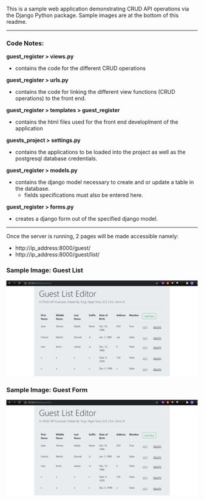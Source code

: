 This is a sample web application demonstrating CRUD API operations via the Django Python package. Sample images are at the bottom of this readme.

<hr>
<h3>Code Notes:</h3>

**guest_register > views.py**
* contains the code for the different CRUD operations

**guest_register > urls.py**
* contains the code for linking the different view functions (CRUD operations) to the front end.

**guest_register > templates > guest_register**
* contains the html files used for the front end developlment of the application

**guests_project > settings.py**
* contains the applications to be loaded into the project as well as the postgresql database credentials.

**guest_register > models.py**
* contains the django model necessary to create and or update a table in the database.
  * fields specifications must also be entered here.

**guest_register > forms.py**
* creates a django form out of the specified django model.

<hr>
Once the server is running, 2 pages will be made accessible namely:

* http://ip_address:8000/guest/
* http://ip_address:8000/guest/list/

<h3>Sample Image: Guest List</h3>
<img src=https://raw.githubusercontent.com/silvski/sample-CRUD-Django/master/guest_list.JPG>

<h3>Sample Image: Guest Form</h3>
<img src=https://github.com/silvski/sample-CRUD-Django/blob/master/guest_list.JPG?raw=true>
